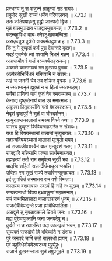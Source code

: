 

  
प्रस्थाप्य तु स शत्रुघ्नं भ्रातृभ्यां सह राघवः।  
प्रमुमोद सुखी राज्यं धर्मेण परिपालयन् ॥ 7.73.1 ॥   
ततः कतिपयाहःसु वृद्धो जानपदो द्विजः।  
मृतं बालमुपादाय राजद्वारमुपागमत् ॥ 7.73.2 ॥   
रुदन्बहुविधा वाचः स्नेहदुःखसमन्विताः।  
असकृत्पुत्र पुत्रेति वाक्यमेतदुवाच ह ॥ 7.73.3 ॥   
किं नु मे दुष्कृतं कर्म पुरा देहान्तरे कृतम्।  
यदहं पुत्रमेकं त्वां पश्यामि निधनं गतम् ॥ 7.73.4 ॥   
अप्राप्तयौवनं बालं पञ्चवर्षसहस्रकम्।  
अकाले कालमापन्नं मम दुःखाय पुत्रक ॥ 7.73.5 ॥   
अल्पैरहोभिर्निधनं गमिष्यामि न संशयः।  
अहं च जननी चैव तव शोकेन पुत्रक ॥ 7.73.6 ॥   
न स्मराम्यनृतं ह्युक्तं न च हिंसां स्मराम्यहम्।  
सर्वेषां प्राणिनां पापं कृतं नैव स्मराम्यहम् ॥ 7.73.7 ॥   
केनाद्य दुष्कृतेनायं बाल एव ममात्मजः।  
अकृत्वा पितृकार्याणि गतो वैवस्वतक्षयम् ॥ 7.73.8 ॥   
नेदृशं दृष्टपूर्वं मे श्रुतं वा घोरदर्शनम्।  
मृत्युरप्राप्तकालानां रामस्य विषये यथा ॥ 7.73.9 ॥   
रामस्य दुष्कृतं किञ्चिन्महदस्ति न संशयः।  
यथा हि विषयस्थानां बालानां मृत्युरागतः ॥ 7.73.10 ॥   
नह्यन्यविषयस्थानां बालानां मृत्युतो भयम्।  
त्वं राजञ्जीवयस्वैनं बालं मृत्युवशं गतम् ॥ 7.73.11 ॥   
राजद्वारि मरिष्यामि पत्न्या सार्धमनाथवत्।  
ब्रह्महत्यां ततो राम समुपेत्य सुखी भव ॥ 7.73.12 ॥   
भ्रातृभिः सहितो राजन्दीर्घमायुरवाप्स्यसि।  
उषिताः स्म सुखं राज्ये तवास्मिन्सुमहाबल ॥ 7.73.13 ॥   
इदं तु पतितं तस्मात्तव राम वशे स्थिताः।  
कालस्य वशमापन्नाः स्वल्पं हि नहि नः सुखम् ॥ 7.73.14 ॥   
सम्प्रत्यनाथो विषय इक्ष्वाकूणां महात्मनाम्।  
रामं नाथमिहासाद्य बालान्तकरणं ध्रुवम् ॥ 7.73.15 ॥   
राजदोषैर्विपद्यन्ते प्रजा ह्यविधिपालिताः।  
असद्वृत्ते तु नृपतावकाले म्रियते जनः ॥ 7.73.16 ॥   
यद्वा पुरेष्वयुक्तानि जना जनपदेषु च।  
कुर्वते न च रक्षाऽस्ति तदा कालकृतं भयम् ॥ 7.73.17 ॥   
सुव्यक्तं राजदोषो हि भविष्यति न संशयः।  
पुरे जनपदे चापि ततो बालवधो ह्ययम् ॥ 7.73.18 ॥   
एवं बहुविधैर्वाक्यैरुपरुध्य मुहुर्मुहुः।  
राजानं दुःखसन्तप्तः सुतं तमुपगूहते ॥ 7.73.19 ॥   
